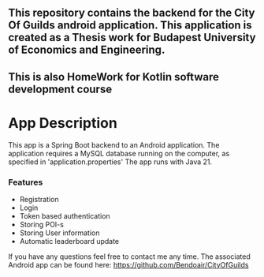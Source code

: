 ## This repository contains the backend for the City Of Guilds android application. This application is created as a Thesis work for Budapest University of Economics and Engineering.

## This is also HomeWork for Kotlin software development course

# App Description

This app is a Spring Boot backend to an Android application.
The application requires a MySQL database running on the computer, as specified in 'application.properties'
The app runs with Java 21.

### Features
- Registration
- Login
- Token based authentication
- Storing POI-s
- Storing User information
- Automatic leaderboard update

If you have any questions feel free to contact me any time. 
The associated Android app can be found here: https://github.com/Bendoair/CityOfGuilds

